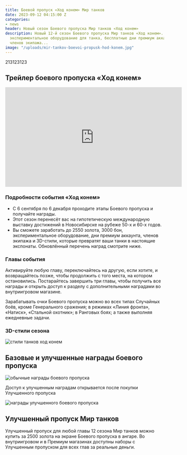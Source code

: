 ```yaml
---
title: Боевой пропуск «Ход конем» Мир танков
date: 2023-09-12 04:15:00 Z
categories:
- news
header: Новый сезон Боевого пропуска Мир танков «Ход конем»
description: Новый 12-й сезон Боевого пропуска Мир танков «Ход конем». Заработайте
  экспериментальное оборудование для танка, бесплатные дни премиум аккаунта, уникальных
  членов экипажа...
image: "/uploads/mir-tankov-boevoi-propusk-hod-konem.jpg"
---
```


213123123

## Трейлер боевого пропуска «Ход конем»

<iframe width="560" height="315" src="https://www.youtube.com/embed/Dec5A86zpac?si=e4DmxJr-fo6uiS0O" title="YouTube video player" frameborder="0" allow="accelerometer; autoplay; clipboard-write; encrypted-media; gyroscope; picture-in-picture; web-share" allowfullscreen></iframe>

### Подробности события «Ход конем»

* С 6 сентября по 6 декабря проходите этапы Боевого пропуска и получайте награды.
* Этот сезон перенесёт вас на гипотетическую международную выставку достижений в Новосибирске на рубеже 50-х и 60-х годов.
* Вы сможете заработать до 2550 золота, 3000 бон, экспериментальное оборудование, дни премиум аккаунта, членов экипажа и 3D-стили, которые превратят ваши танки в настоящие экспонаты. Обновлённый перечень наград смотрите ниже.

### Главы события

Активируйте любую главу, переключайтесь на другую, если хотите, и возвращайтесь позже, чтобы продолжить с того места, на котором остановились. Постарайтесь завершить три главы, чтобы получить все награды и открыть доступ к разделу с дополнительными наградами во внутриигровом магазине.

Зарабатывать очки Боевого пропуска можно во всех типах Случайных боёв, кроме Генерального сражения; в режимах «Линия фронта», «Натиск», «Стальной охотник»; в Ранговых боях; а также выполняя ежедневные задачи.

### 3D-стили сезона

![стили танков ход конем](/uploads/hod-konem-mir-tankov.JPG)

## Базовые и улучшенные награды боевого пропуска

![обычные награды боевого пропуска](/uploads/bazovie-nagrady.JPG)

Доступ к улучшенным наградам открывается после покупки Улучшенного пропуска

![награды улучшенного боевого пропуска](/uploads/uluchshenie-nagrady.JPG)

## Улучшенный пропуск Мир танков

Улучшенный пропуск для любой главы 12 сезона Мир танков можно купить за 2500 золота на экране Боевого пропуска в ангаре. Во внутриигровом и в Премиум магазинах доступны наборы с Улучшенным пропуском для всех глав за реальные деньги.